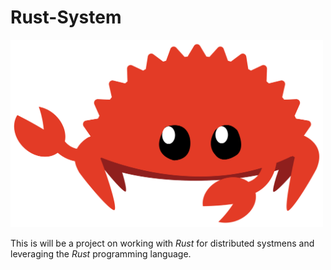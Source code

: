 # Rust-System

<img src="images/not_desired_behavior.svg" alt="Rust" width="500" height="300">

This is will be a project on working with *Rust* for distributed systmens and leveraging the *Rust* programming language. 
